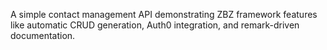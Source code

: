 A simple contact management API demonstrating ZBZ framework features like automatic CRUD generation, Auth0 integration, and remark-driven documentation.